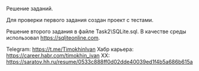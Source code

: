 Решение заданий.

Для проверки первого задания создан проект с тестами.

Решение второго задания в файле Task2\SQLite.sql. В качестве среды использовал https://sqliteonline.com.

Telegram: https://t.me/TimokhinIvan
Хабр карьера: https://career.habr.com/timokhin_ivan
ХХ: https://saratov.hh.ru/resume/0533c888ff0d02dde40039ed1f4b5a686b615a

